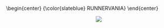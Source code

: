 \begin{center}
  {\color{slateblue} RUNNERVANIA}
\end{center}

<p align="center">
  <img src="https://www.gifcen.com/wp-content/uploads/2023/07/neon-gif-6.gif" />
</p>

